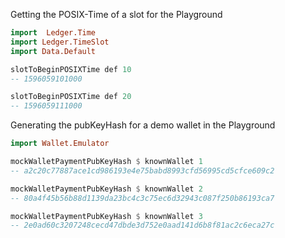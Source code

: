 Getting the POSIX-Time of a slot for the Playground
```haskell
import  Ledger.Time
import Ledger.TimeSlot
import Data.Default

slotToBeginPOSIXTime def 10
-- 1596059101000

slotToBeginPOSIXTime def 20
-- 1596059111000
```


Generating the pubKeyHash for a demo wallet in the Playground
```haskell
import Wallet.Emulator

mockWalletPaymentPubKeyHash $ knownWallet 1
-- a2c20c77887ace1cd986193e4e75babd8993cfd56995cd5cfce609c2

mockWalletPaymentPubKeyHash $ knownWallet 2
-- 80a4f45b56b88d1139da23bc4c3c75ec6d32943c087f250b86193ca7

mockWalletPaymentPubKeyHash $ knownWallet 3
-- 2e0ad60c3207248cecd47dbde3d752e0aad141d6b8f81ac2c6eca27c
```



